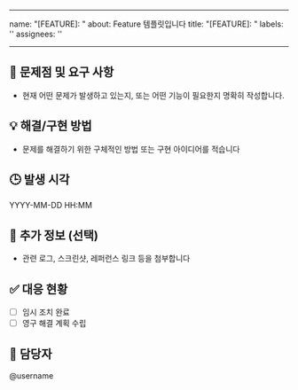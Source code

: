 
---
name: "[FEATURE]: "
about: Feature 템플릿입니다
title: "[FEATURE]: "
labels: ''
assignees: ''

---

## 🐞 문제점 및 요구 사항
- 현재 어떤 문제가 발생하고 있는지, 또는 어떤 기능이 필요한지 명확히 작성합니다.

## 💡 해결/구현 방법
- 문제를 해결하기 위한 구체적인 방법 또는 구현 아이디어를 적습니다

## 🕒 발생 시각
YYYY-MM-DD HH:MM

## 📎 추가 정보 (선택)
- 관련 로그, 스크린샷, 레퍼런스 링크 등을 첨부합니다

## ✅ 대응 현황
- [ ] 임시 조치 완료
- [ ] 영구 해결 계획 수립

## 👤 담당자
@username
